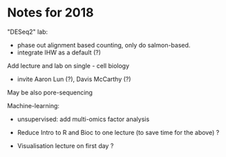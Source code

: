 # Notes for 2018

"DESeq2" lab:
- phase out alignment based counting, only do salmon-based.
- integrate IHW as a default (?)

Add lecture and lab on single - cell biology
- invite Aaron Lun (?), Davis McCarthy (?)

May be also pore-sequencing

Machine-learning:
- unsupervised: add multi-omics factor analysis



- Reduce Intro to R and Bioc to one lecture (to save time for the above) ?
- Visualisation lecture on first day ? 


